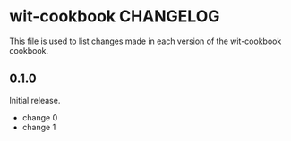 # wit-cookbook CHANGELOG

This file is used to list changes made in each version of the wit-cookbook cookbook.

## 0.1.0

Initial release.

- change 0
- change 1
